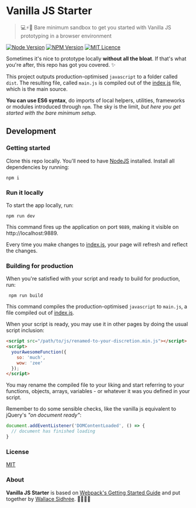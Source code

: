 # Vanilla JS Starter

> 💻⚡🚀 Bare minimum sandbox to get you started with Vanilla JS prototyping in a browser environment

[![Node Version](https://img.shields.io/badge/node-v12.4.0-brightgreen.svg)](https://github.com/nodejs/node/releases/tag/v12.4.0)
[![NPM Version](https://img.shields.io/badge/npm-v6.9.0-brightgreen.svg)](https://github.com/npm/cli/releases/tag/v6.9.0)
[![MIT Licence](https://img.shields.io/badge/license-MIT-blue.svg)](https://github.com/dreamyguy/vanillajs-starter/blob/master/LICENSE)

Sometimes it's nice to prototype locally **without all the bloat**. If that's what you're after, this repo has got you covered. ✨

This project outputs production-optimised `javascript` to a folder called `dist`. The resulting file, called `main.js` is compiled out of the [index.js][3] file, which is the main source.

**You can use ES6 syntax**, do imports of local helpers, utilities, frameworks or modules introduced through `npm`. The sky is the limit, _but here you get started with the bare minimum setup._

## Development

### Getting started

Clone this repo locally. You'll need to have [NodeJS][1] installed. Install all dependencies by running:

    npm i

### Run it locally

To start the app locally, run:

    npm run dev

This command fires up the application on port `9889`, making it visible on http://localhost:9889.

Every time you make changes to [index.js][3], your page will refresh and reflect the changes.

### Building for production

When you're satisfied with your script and ready to build for production, run:

     npm run build

This command compiles the production-optimised `javascript` to `main.js`, a file compiled out of [index.js][3].

When your script is ready, you may use it in other pages by doing the usual script inclusion:

```html
<script src="/path/to/js/renamed-to-your-discretion.min.js"></script>
<script>
  yourAwesomeFunction({
    so: 'much',
    wow: 'zee'
  });
</script>
```

You may rename the compiled file to your liking and start referring to your functions, objects, arrays, variables - or whatever it was you defined in your script.

Remember to do some sensible checks, like the vanilla js equivalent to jQuery's _"on document ready"_:

```javascript
document.addEventListener('DOMContentLoaded', () => {
  // document has finished loading
}
```

### License

[MIT](LICENSE)

### About

**Vanilla JS Starter** is based on [Webpack's Getting Started Guide](https://webpack.js.org/guides/getting-started/) and put together by [Wallace Sidhrée][1]. 👨‍💻🇳🇴

  [1]: http://sidhree.com/
  [2]: https://nodejs.org/
  [3]: https://github.com/dreamyguy/vanillajs-starter/blob/master//src/index.js
